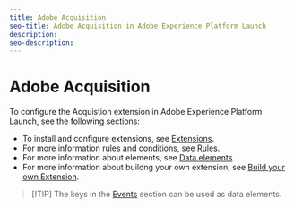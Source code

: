```yaml
---
title: Adobe Acquisition
seo-title: Adobe Acquisition in Adobe Experience Platform Launch
description: 
seo-description: 
---
```


# Adobe Acquisition

To configure the Acquistion extension in Adobe Experience Platform Launch, see the following sections:

* To install and configure extensions, see [Extensions](/help/launch-reference/managing-resources/extensions/overview.md).
* For more information rules and conditions, see [Rules](/help/launch-reference/managing-resources/rules.md).
* For more information about elements, see [Data elements](/help/extension-reference/core-extension/data-elements.md).
* For more information about buildng your own extension, see [Build your own Extension](../build-your-own-extension/).

>[!TIP] The keys in the [Events](../build-your-own-extension/events/) section can be used as data elements.
